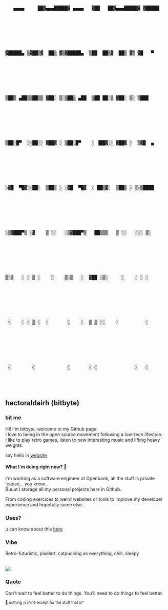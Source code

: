 <pre style="font-family: monospace; line-height: 10;">
   ▄▄▄▄     ██▓▄▄▄█████▓ ▄▄▄▄   ▓██   ██▓▄▄▄█████▓ ▓█████
▓█████▄ ▒▓██▒▓  ██▒ ▓▒▓█████▄  ▒██  ██▒▓  ██▒ ▓▒ ▓█   ▀
▒██▒ ▄██▒▒██▒▒ ▓██░ ▒░▒██▒ ▄██  ▒██ ██░▒ ▓██░ ▒░ ▒███  
▒██░█▀  ░░██░░ ▓██▓ ░ ▒██░█▀    ░ ▐██▓░░ ▓██▓ ░  ▒▓█  ▄
░▓█  ▀█▓░░██░  ▒██▒ ░ ░▓█  ▀█▓  ░ ██▒▓░  ▒██▒ ░ ▒░▒████
░▒▓███▀▒ ░▓    ▒ ░░   ░▒▓███▀▒   ██▒▒▒   ▒ ░░   ░░░ ▒░ 
▒░▒   ░ ░ ▒ ░    ░    ▒░▒   ░  ▓██ ░▒░     ░    ░ ░ ░  
 ░    ░ ░ ▒ ░  ░       ░    ░  ▒ ▒ ░░    ░          ░  
 ░        ░            ░       ░ ░              ░   ░  
</pre>
## hectoraldairh (bitbyte)


### bit me
Hi! I'm bitbyte, welcome to my Github page. <br>
I love to being in the open source movement
following a low-tech lifestyle.  </br>
I like to play retro games, listen to new interesting music and lifting heavy weights.

say hello in [website](https://bitbyte.blog)

#### What I'm doing right now? 🤙

I'm working as a software engineer at Openbank, all the stuff is private 'cause... you know... <br>
Buuut I storage all my personal projects here in Github. <br>

From coding exercices to weird websites
or tools to improve my developer experience and hopefully some else.

###  Uses?
u can know about this [here](https://bitbyte.blog/uses/)

### Vibe
Retro-futuristic, pixelart, catpuccing as everything, chill, sleepy <br> <br>

![](https://media1.tenor.com/m/_oZn29ucgBMAAAAC/pixel.gif)

### Quote

Don't wait to feel better to do things. You'll need to do things to feel better.

<sub>💾 nothing is mine except for the stuff that is*</sub>

